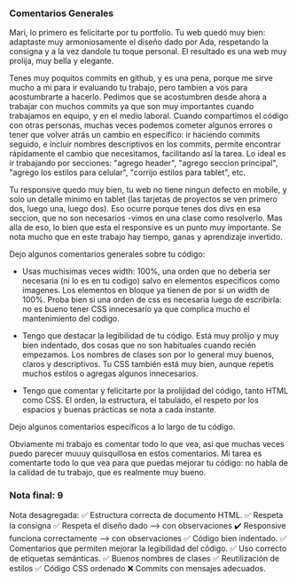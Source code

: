 ### Comentarios Generales

Mari, lo primero es felicitarte por tu portfolio. Tu web quedó muy bien: adaptaste muy armoniosamente el diseño dado por Ada, respetando la consigna y a la vez dandole tu toque personal. El resultado es una web muy prolija, muy bella y elegante. 

Tenes muy poquitos commits en github, y es una pena, porque me sirve mucho a mi para ir evaluando tu trabajo, pero tambien a vos para acostumbrarte a hacerlo. Pedimos que se acostumbren desde ahora a trabajar con muchos commits ya que son muy importantes cuando trabajamos en equipo, y en el medio laboral. Cuando compartimos el código con otras personas, muchas veces podemos cometer algunos errores o tener que volver atrás un cambio en específico: ir haciendo commits seguido, e incluir nombres descriptivos en los commits, permite encontrar rápidamente el cambio que necesitamos, facilitando así la tarea. Lo ideal es ir trabajando por secciones: "agrego header", "agrego seccion principal", "agrego los estilos para celular", "corrijo estilos para tablet", etc. 

Tu responsive quedo muy bien, tu web no tiene ningun defecto en mobile, y solo un detalle minimo en tablet (las tarjetas de proyectos se ven primero dos, luego una, luego dos). Eso ocurre porque tenes dos divs en esa seccion, que no son necesarios -vimos en una clase como resolverlo. Mas alla de eso, lo bien que esta el responsive es un punto muy importante. Se nota mucho que en este trabajo hay tiempo, ganas y aprendizaje invertido. 

Dejo algunos comentarios generales sobre tu código:

- Usas muchisimas veces width: 100%, una orden que no deberia ser necesaria (ni lo es en tu codigo) salvo en elementos especificos como imagenes. Los elementos en bloque ya tienen de por si un width de 100%. Proba bien si una orden de css es necesaria luego de escribirla: no es bueno tener CSS innecesario ya que complica mucho el mantenimiento del codigo. 

- Tengo que destacar la legibilidad de tu código. Está muy prolijo y muy bien indentado, dos cosas que no son habituales cuando recién empezamos. Los nombres de clases son por lo general muy buenos, claros y descriptivos. Tu CSS también está muy bien, aunque repetis muchos estilos o agregas algunos innecesarios. 

- Tengo que comentar y felicitarte por la prolijidad del código, tanto HTML como CSS. El orden, la estructura, el tabulado, el respeto por los espacios y buenas prácticas se nota a cada instante. 

Dejo algunos comentarios específicos a lo largo de tu código. 

Obviamente mi trabajo es comentar todo lo que vea, asi que muchas veces puedo parecer muuuy quisquillosa en estos comentarios. Mi tarea es comentarte todo lo que vea para que puedas mejorar tu código: no habla de la calidad de tu trabajo, que es realmente muy bueno. 


### Nota final: 9

Nota desagregada: 
✅ Estructura correcta de documento HTML.
✅ Respeta la consigna
✅ Respeta el diseño dado --> con observaciones
✔️ Responsive funciona correctamente --> con observaciones
✅ Código bien indentado. 
✅ Comentarios que permiten mejorar la legibilidad del código.
✅ Uso correcto de etiquetas semánticas.
✅ Buenos nombres de clases 
✅ Reutilización de estilos 
✅ Código CSS ordenado 
❌ Commits con mensajes adecuados.
